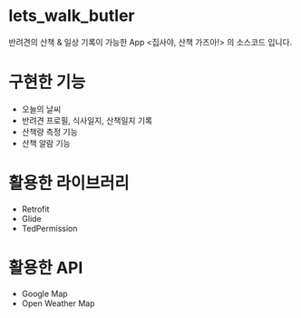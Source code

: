 # lets_walk_butler
반려견의 산책 &amp; 일상 기록이 가능한 App <집사야, 산책 가즈아!> 의 소스코드 입니다.

# 구현한 기능

- 오늘의 날씨
- 반려견 프로필, 식사일지, 산책일지 기록
- 산책량 측정 기능
- 산책 알람 기능

# 활용한 라이브러리

- Retrofit
- Glide
- TedPermission

# 활용한 API

- Google Map
- Open Weather Map
